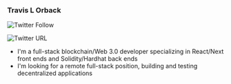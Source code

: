 ### Travis L Orback
![Twitter Follow](https://img.shields.io/twitter/follow/tlorback?style=social)

![Twitter URL](https://img.shields.io/twitter/url?style=social&url=https%3A%2F%2Fwww.twitter.com%2Ftlorback)

- I'm a full-stack blockchain/Web 3.0 developer specializing in React/Next front ends and Solidity/Hardhat back ends
- I'm looking for a remote full-stack position, building and testing decentralized applications



<!--
**WYTANA/WYTANA** is a ✨ _special_ ✨ repository because its `README.md` (this file) appears on your GitHub profile.

Here are some ideas to get you started:

- 🔭 I’m currently working on ...
- 🌱 I’m currently learning ...
- 👯 I’m looking to collaborate on ...
- 🤔 I’m looking for help with ...
- 💬 Ask me about ...
- 📫 How to reach me: ...
- 😄 Pronouns: ...
- ⚡ Fun fact: ...
-->
